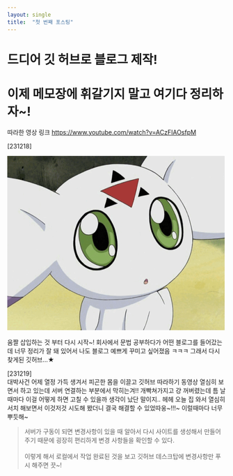 ```yaml
---
layout: single
title:  "첫 번째 포스팅"
---
```


# 드디어 깃 허브로 블로그 제작!
# 이제 메모장에 휘갈기지 말고 여기다 정리하자~!

따라한 영상 링크
https://www.youtube.com/watch?v=ACzFIAOsfpM

[231218]

![ydcyv](../images/2023-09-06-First/ydcyv.gif)

움짤 삽입하는 것 부터 다시 시작~! 회사에서 문법 공부하다가 어떤 블로그를 들어갔는데 너무 정리가 잘 돼 있어서
나도 블로그 예쁘게 꾸미고 싶어졌음 ㅋㅋㅋ 그래서 다시 찾게된 깃허브...★

[231219]
<br>대박사건 어제 열정 가득 생겨서 피곤한 몸을 이끌고 깃허브 따라하기 동영상 열심히 보면서 하고 있는데 서버 연결하는 부분에서 막히는겨!! 개빡쳐가지고 걍 꺼버렸는데 틈 날때마다 이걸 어떻게 하면 고칠 수 있을까 생각이 났단 말이지..
헤헤 오늘 집 와서 열심히 서치 해보면서 이것저것 시도해 봤더니 결국 해결할 수 있었따웅~!!!~ 이럴때마다 너무 뿌듯해~

> 서버가 구동이 되면 변경사항이 있을 때 알아서 다시 사이트를 생성해서 만들어주기 때문에 굉장히 편리하게 변경 사항들을 확인할 수 있다.
> <br><br>이렇게 해서 로컬에서 작업 완료된 것을 보고 깃허브 데스크탑에 변경사항만 푸시 해주면 끗~!
